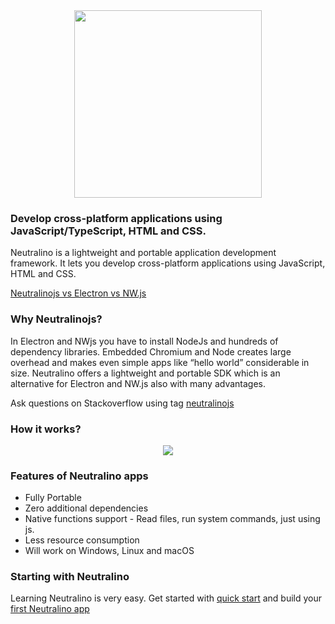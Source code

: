 <div align="center">
  <img src="https://cdn.rawgit.com/neutralinojs/neutralinojs.github.io/b667f2c2/docs/nllogo.png" style="width:300px;"/>
</div>


### Develop cross-platform applications using JavaScript/TypeScript, HTML and CSS.

Neutralino is a lightweight and portable application development framework. It lets you develop cross-platform applications using JavaScript, HTML and CSS.

[Neutralinojs vs Electron vs NW.js](https://github.com/neutralinojs/evaluation)

### Why Neutralinojs? 

In Electron and NWjs you have to install NodeJs and hundreds of dependency libraries. Embedded Chromium and Node creates large overhead and makes even simple apps like “hello world” considerable in size. Neutralino offers a lightweight and portable SDK which is an alternative for Electron and NW.js also with many advantages.

Ask questions on Stackoverflow using tag [neutralinojs](https://stackoverflow.com/questions/tagged/neutralinojs)

### How it works?

<div align="center">
  <img src="https://raw.githubusercontent.com/neutralinojs/neutralinojs/master/media/architecture.png">
</div>

### Features of Neutralino apps

- Fully Portable
- Zero additional dependencies
- Native functions support - Read files, run system commands, just using js.
- Less resource consumption
- Will work on Windows, Linux and macOS

### Starting with Neutralino

Learning Neutralino is very easy. Get started with [quick start](gettingstarted/quickstart) and build your [first Neutralino app](gettingstarted/firstapp)
